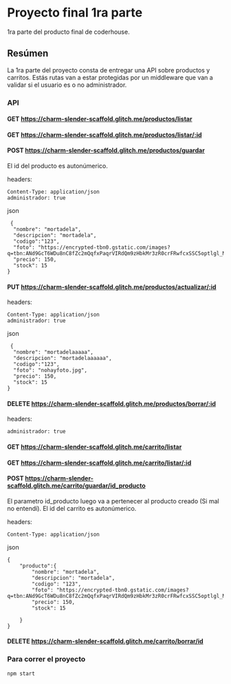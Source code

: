 # Proyecto final 1ra parte

1ra parte del producto final de coderhouse.

## Resúmen

La 1ra parte del proyecto consta de entregar una API sobre productos y carritos. Estás rutas van a estar protegidas por un middleware que van a validar si el usuario es o no administrador.

### API

#### GET https://charm-slender-scaffold.glitch.me/productos/listar

#### GET https://charm-slender-scaffold.glitch.me/productos/listar/:id

#### POST https://charm-slender-scaffold.glitch.me/productos/guardar

El id del producto es autonúmerico.

headers:

```
Content-Type: application/json
administrador: true
```

json

```
 {
  "nombre": "mortadela",
  "descripcion": "mortadela",
  "codigo":"123",
  "foto": "https://encrypted-tbn0.gstatic.com/images?q=tbn:ANd9GcT6WDu8nC8fZc2mQqfxPaqrVIRdQm9zHbkMr3zR0crFRwfcxSSC5optlgl_MgErZ1E8nDL_zlquepUo1A&usqp=CAU",
  "precio": 150,
  "stock": 15
}
```

#### PUT https://charm-slender-scaffold.glitch.me/productos/actualizar/:id

headers:

```
Content-Type: application/json
administrador: true
```

json

```
 {
  "nombre": "mortadelaaaaa",
  "descripcion": "mortadelaaaaaa",
  "codigo":"123",
  "foto": "nohayfoto.jpg",
  "precio": 150,
  "stock": 15
}
```

#### DELETE https://charm-slender-scaffold.glitch.me/productos/borrar/:id

headers:

```
administrador: true
```

#### GET https://charm-slender-scaffold.glitch.me/carrito/listar

#### GET https://charm-slender-scaffold.glitch.me/carrito/listar/:id

#### POST https://charm-slender-scaffold.glitch.me/carrito/guardar/id_producto

El parametro id_producto luego va a pertenecer al producto creado (Si mal no entendí).
El id del carrito es autonúmerico.

headers:

```
Content-Type: application/json
```

json

```
{
	"producto":{
        "nombre": "mortadela",
        "descripcion": "mortadela",
        "codigo": "123",
        "foto": "https://encrypted-tbn0.gstatic.com/images?q=tbn:ANd9GcT6WDu8nC8fZc2mQqfxPaqrVIRdQm9zHbkMr3zR0crFRwfcxSSC5optlgl_MgErZ1E8nDL_zlquepUo1A&usqp=CAU",
        "precio": 150,
        "stock": 15

	}
}
```

#### DELETE https://charm-slender-scaffold.glitch.me/carrito/borrar/id

### Para correr el proyecto

```
npm start
```
